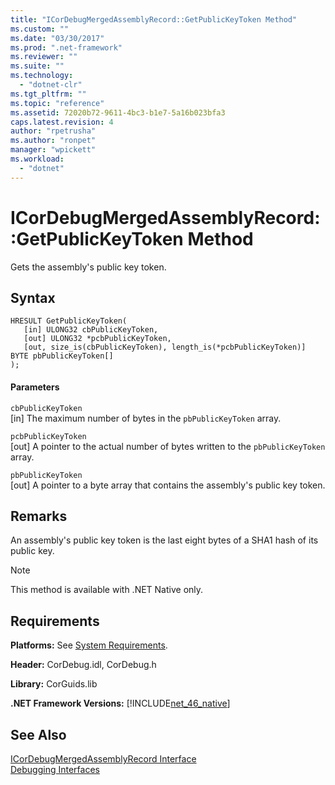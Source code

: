 ```yaml
---
title: "ICorDebugMergedAssemblyRecord::GetPublicKeyToken Method"
ms.custom: ""
ms.date: "03/30/2017"
ms.prod: ".net-framework"
ms.reviewer: ""
ms.suite: ""
ms.technology: 
  - "dotnet-clr"
ms.tgt_pltfrm: ""
ms.topic: "reference"
ms.assetid: 72020b72-9611-4bc3-b1e7-5a16b023bfa3
caps.latest.revision: 4
author: "rpetrusha"
ms.author: "ronpet"
manager: "wpickett"
ms.workload: 
  - "dotnet"
---
```

# ICorDebugMergedAssemblyRecord::GetPublicKeyToken Method
Gets the assembly's public key token.  
  
## Syntax  
  
```  
HRESULT GetPublicKeyToken(  
   [in] ULONG32 cbPublicKeyToken,   
   [out] ULONG32 *pcbPublicKeyToken,   
   [out, size_is(cbPublicKeyToken), length_is(*pcbPublicKeyToken)] BYTE pbPublicKeyToken[]  
);  
```  
  
#### Parameters  
 `cbPublicKeyToken`  
 [in] The maximum number of bytes in the `pbPublicKeyToken` array.  
  
 `pcbPublicKeyToken`  
 [out] A pointer to the actual number of bytes written to the `pbPublicKeyToken` array.  
  
 `pbPublicKeyToken`  
 [out] A pointer to a byte array that contains the assembly's public key token.  
  
## Remarks  
 An assembly's public key token is the last eight bytes of a SHA1 hash of its public key.  
  
> [!NOTE]
>  This method is available with .NET Native only.  
  
## Requirements  
 **Platforms:** See [System Requirements](../../../../docs/framework/get-started/system-requirements.md).  
  
 **Header:** CorDebug.idl, CorDebug.h  
  
 **Library:** CorGuids.lib  
  
 **.NET Framework Versions:** [!INCLUDE[net_46_native](../../../../includes/net-46-native-md.md)]  
  
## See Also  
 [ICorDebugMergedAssemblyRecord Interface](../../../../docs/framework/unmanaged-api/debugging/icordebugmergedassemblyrecord-interface.md)  
 [Debugging Interfaces](../../../../docs/framework/unmanaged-api/debugging/debugging-interfaces.md)
